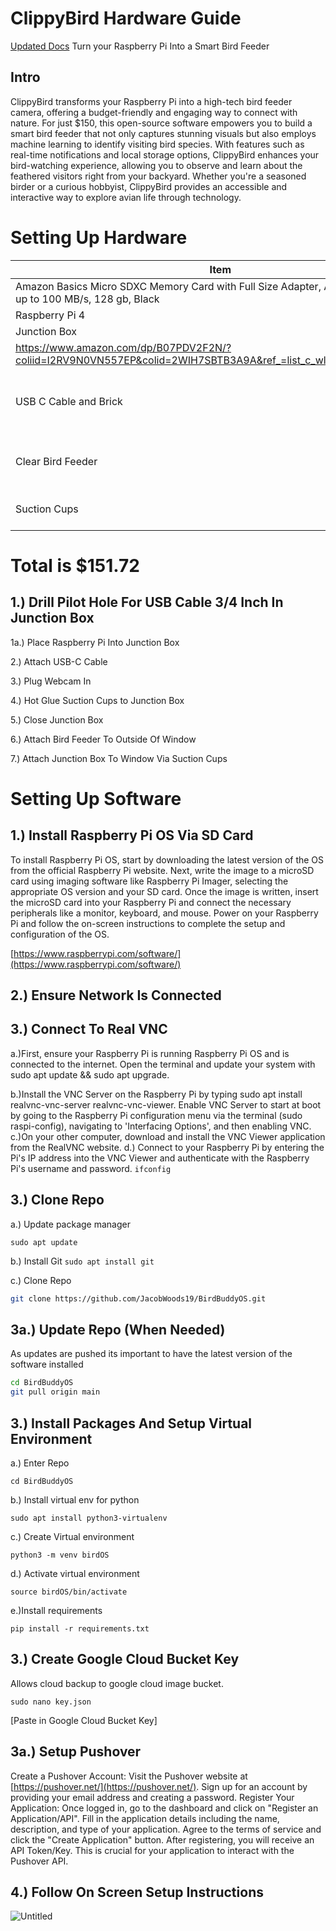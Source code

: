 # ClippyBird Hardware Guide
[Updated Docs](https://sweltering-cook-968.notion.site/ClippyBird-Hardware-Guide-c3a98dc4b2554427aeb14f15eeefcf69?pvs=4)
Turn your Raspberry Pi Into a Smart Bird Feeder

## Intro

ClippyBird transforms your Raspberry Pi into a high-tech bird feeder camera, offering a budget-friendly and engaging way to connect with nature. For just $150, this open-source software empowers you to build a smart bird feeder that not only captures stunning visuals but also employs machine learning to identify visiting bird species. With features such as real-time notifications and local storage options, ClippyBird enhances your bird-watching experience, allowing you to observe and learn about the feathered visitors right from your backyard. Whether you're a seasoned birder or a curious hobbyist, ClippyBird provides an accessible and interactive way to explore avian life through technology.

# Setting Up Hardware

| Item  | Link | Price |
| --- | --- | --- |
| Amazon Basics Micro SDXC Memory Card with Full Size Adapter, A2, U3, Read Speed up to 100 MB/s, 128 gb, Black | https://www.amazon.com/dp/B08TJRVWV1/?coliid=I18VJ68D9SY9N4&colid=2WIH7SBTB3A9A&psc=1&ref_=list_c_wl_lv_ov_lig_dp_it | $13.00 |
| Raspberry Pi 4 | https://www.amazon.com/dp/B07TC2BK1X/?coliid=I2N15931PMAJZP&colid=2WIH7SBTB3A9A&psc=1&ref_=list_c_wl_lv_ov_lig_dp_it | $61.75 |
| Junction Box
 | https://www.amazon.com/dp/B07PDV2F2N/?coliid=I2RV9N0VN557EP&colid=2WIH7SBTB3A9A&ref_=list_c_wl_lv_ov_lig_dp_it&th=1 | $37.59 |
| USB C Cable and Brick | https://www.amazon.com/sspa/click?ie=UTF8&spc=MTo4ODYwMzE1NTQ5OTc5MTIwOjE3MTQ1MDU3Mzg6c3BfYXRmOjMwMDExMDk5NDUyMTYwMjo6MDo6&url=%2FCharger-Charging-Apple-Certified-Generation%2Fdp%2FB0BTP5PJPG%2Fref%3Dsr_1_1_sspa%3Fcrid%3D1WMN7XSL5GFL8%26dib%3DeyJ2IjoiMSJ9.sqgXAOp0cOFJzmrAaaze-MwJCpSykn9kf6c8HKhEwi5TcWOukFrDUiECujY0l5zUHYAKFRpCWuSktJAzayQp9_59LnSTQQFd8mJHR1ZafvFFrDNxzDnb6xNb9-2fkYDA4e5pZbzlWXS87uhoUw7t58KYjHPaBo5wKmJvaaeVGtk8Lv22x3epTLvloyyBU5ESwM0wBtcFe3qIgoICt7_36PQMDUmgARLz8qrie_vQVSL3lCzv2K6MsjPqMoWtuR56Fbg1BQ8Waj-Cj6hYv02Z9D1AIdzdG6IZ-8vY2zwrl34.zRnWZxlgbW8Iig2RGbc27YkoHYxSevBvFVuHBpQTh4E%26dib_tag%3Dse%26keywords%3D10ft%2Busb%2Bc%2Bto%2Busb%2Bc%2Bwith%2Bblock%26qid%3D1714505738%26s%3Dindustrial%26sprefix%3D10ft%2Busb%2Bc%252Cindustrial%252C111%26sr%3D1-1-spons%26sp_csd%3Dd2lkZ2V0TmFtZT1zcF9hdGY%26psc%3D1 | $16.99 |
| Clear Bird Feeder | https://www.amazon.com/Transparent-Suction-Drainage-Detachable-DY-SKTY/dp/B09ZL4WL7P/ref=sr_1_2_sspa?dib=eyJ2IjoiMSJ9.2dfO9qdr_Yufj9mTldpAd3wtQws0Ki2EOkdupWbt1r4lXJfvgukeZB_sIOeq6CSClKu_ArToOJel4aWN4gTsF5spOpRuC1ROnDodmgOr09buz50naM0K0mtK8R72T2iybgOWSbX2wfYAAd9FwtEnDBx_mGmAxnJpsC2-wX38gDaIQ7JvQBf7U3uDRgVDuw5y2BnY5niCKUe2MlHyHxqj6X_LRWdw4t7RXxpK2WutwVAgYZGSx-cEf67NKaAExCugXCfjhJzy7TmBOzZkF-izIfhT60Vh1wtMKVgarcegSgM.RagqG6wY4PYZANC2XBTaH45m_DW8FQd-fhSeTV8T9h4&dib_tag=se&keywords=clear+bird+feeder&qid=1714506065&sr=8-2-spons&sp_csd=d2lkZ2V0TmFtZT1zcF9hdGY&psc=1 | 16.89 |
| Suction Cups | https://www.amazon.com/Sponge-Holder-Suction-Replacement-Kitchen/dp/B0BXJF5H48/ref=sr_1_5?crid=24XL2ZALCOLIU&dib=eyJ2IjoiMSJ9.eeBTT5EZc94frWPgBoBdtU1f_aZv-yPEREfvuwRD31tktgBqdWaCUCSIYXNNCSVPNLbpEZds4LgbAVZvVJAmKvWMDya0dMtl4gCJTrJL1KL02v0CYwXHhc1CvFR_umkmVqma9FQ2vIo5vKJbH_96luH11vVT2wzdUiF3hnTkMnIva11jqiTQazLu08YxqEK5jh8ogV41dNx2W8B-q861NEs6cnT1MNthVZgkaSLhFelmgioKUX3UN5U7pbX6mywhTd8cE3lq23Wq1C5TOCq61jpzoysPUyXVd297bgfRPsk.QGTIdQYTj858UVm7zrurOoOP70QpjHIyQrlPTFVrCbA&dib_tag=se&keywords=suction+cups&qid=1714506144&sprefix=suction+cups%2Caps%2C126&sr=8-5 | 5.50 |

# Total is $151.72

## 1.) Drill Pilot Hole For USB Cable 3/4 Inch In Junction Box

1a.) Place Raspberry Pi Into Junction Box

2.) Attach USB-C Cable

3.) Plug Webcam In 

4.) Hot Glue Suction Cups to Junction Box

5.) Close Junction Box 

6.) Attach Bird Feeder To Outside Of Window

7.) Attach Junction Box To Window Via Suction Cups

# Setting Up Software

## 1.) Install Raspberry Pi OS Via SD Card

To install Raspberry Pi OS, start by downloading the latest version of the OS from the official Raspberry Pi website. Next, write the image to a microSD card using imaging software like Raspberry Pi Imager, selecting the appropriate OS version and your SD card. Once the image is written, insert the microSD card into your Raspberry Pi and connect the necessary peripherals like a monitor, keyboard, and mouse. Power on your Raspberry Pi and follow the on-screen instructions to complete the setup and configuration of the OS.

[https://www.raspberrypi.com/software/](https://www.raspberrypi.com/software/) 

## 2.) Ensure Network Is Connected

## 3.) Connect To Real VNC

a.)First, ensure your Raspberry Pi is running Raspberry Pi OS and is connected to the internet. Open the terminal and update your system with sudo apt update && sudo apt upgrade.

b.)Install the VNC Server on the Raspberry Pi by typing sudo apt install realvnc-vnc-server realvnc-vnc-viewer.
Enable VNC Server to start at boot by going to the Raspberry Pi configuration menu via the terminal (sudo raspi-config), navigating to 'Interfacing Options', and then enabling VNC.
c.)On your other computer, download and install the VNC Viewer application from the RealVNC website.
d.) Connect to your Raspberry Pi by entering the Pi's IP address into the VNC Viewer and authenticate with the Raspberry Pi's username and password. `ifconfig`

## 3.) Clone Repo

a.) Update package manager

`sudo apt update`

b.) Install Git
`sudo apt install git`

c.) Clone Repo

```bash
git clone https://github.com/JacobWoods19/BirdBuddyOS.git
```

## 3a.) Update Repo (When Needed)

As updates are pushed its important to have the latest version of the software installed

```bash
cd BirdBuddyOS
git pull origin main
```

## 3.) Install Packages And Setup Virtual Environment

a.) Enter Repo

`cd BirdBuddyOS`

b.) Install virtual env for python

`sudo apt install python3-virtualenv`

c.) Create Virtual environment

`python3 -m venv birdOS`

d.) Activate virtual environment

`source birdOS/bin/activate`

e.)Install requirements

`pip install -r requirements.txt`

## 3.) Create Google Cloud Bucket Key

Allows cloud backup to google cloud image bucket.

`sudo nano key.json`

[Paste in Google Cloud Bucket Key]

## 3a.) Setup Pushover

Create a Pushover Account:
Visit the Pushover website at [https://pushover.net/](https://pushover.net/).
Sign up for an account by providing your email address and creating a password.
Register Your Application:
Once logged in, go to the dashboard and click on "Register an Application/API".
Fill in the application details including the name, description, and type of your application.
Agree to the terms of service and click the "Create Application" button.
After registering, you will receive an API Token/Key. This is crucial for your application to interact with the Pushover API.

## 4.) Follow On Screen Setup Instructions

![Untitled](ClippyBird%20Hardware%20Guide%20c3a98dc4b2554427aeb14f15eeefcf69/Untitled.png)
